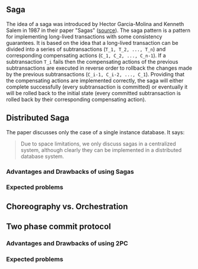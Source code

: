 ## Saga

The idea of a saga was introduced by Hector Garcia-Molina and Kenneth Salem in 1987 in their paper "Sagas" ([source](https://www.cs.cornell.edu/andru/cs711/2002fa/reading/sagas.pdf)). The saga pattern is a pattern for implementing long-lived transactions with some consistency guarantees. It is based on the idea that a long-lived transaction can be divided into a series of subtransactions (`T_1, T_2, ..., T_n`) and corresponding compensating actions (`C_1, C_2, ..., C_n-1`). If a subtransaction `T_i` fails then the compensating actions of the previous subtransactions are executed in reverse order to rollback the changes made by the previous subtransactions (`C_i-1, C_i-2, ..., C_1`). Providing that the compensating actions are implemented correctly, the saga will either complete successfully (every subtransaction is committed) or eventually it will be rolled back to the initial state (every committed subtransaction is rolled back by their corresponding compensating action).

## Distributed Saga

The paper discusses only the case of a single instance database. It says:

> Due to space limitations, we only discuss sagas in a centralized system, although clearly they can be implemented in a distributed database system.

### Advantages and Drawbacks of using Sagas

### Expected problems

## Choreography vs. Orchestration

## Two phase commit protocol

### Advantages and Drawbacks of using 2PC

### Expected problems
